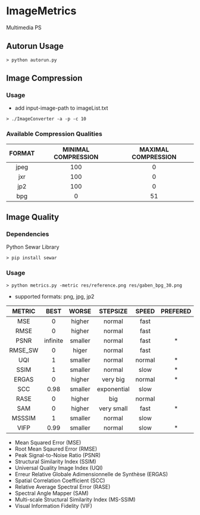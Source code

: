 # ImageMetrics
Multimedia PS

## Autorun Usage

```
> python autorun.py
```

## Image Compression
### Usage

+ add input-image-path to imageList.txt

```
> ./ImageConverter -a -p -c 10
```

### Available Compression Qualities

| FORMAT | MINIMAL COMPRESSION | MAXIMAL COMPRESSION  |
|:------:|:-------------------:|:--------------------:|
| jpeg   | 100 			       | 0  				  |
| jxr    | 100     			   | 0  				  |
| jp2    | 100    		 	   | 0  				  |
| bpg    | 0   			 	   | 51 				  |


## Image Quality
### Dependencies
Python Sewar Library
```
> pip install sewar
```

### Usage

```
> python metrics.py -metric res/reference.png res/gaben_bpg_30.png
```
+ supported formats: png, jpg, jp2

| METRIC  | BEST	| WORSE 	  | STEPSIZE	| SPEED  | PREFERED |
|:-------:|:-------:|:-----------:|:-----------:|:------:|:--------:|
| MSE	  |	0		| higher	  | normal 		| fast   |          |
| RMSE 	  | 0		| higher	  | normal 		| fast   |          |
| PSNR	  | infinite| smaller	  | normal 		| fast   |     *    |
| RMSE_SW | 0		| higer		  | normal 		| fast   |          |
| UQI	  |	1		| smaller	  | normal 		| normal |     *    |
| SSIM	  | 1		| smaller	  | normal 		| slow   |     *    |
| ERGAS	  | 0		| higher	  | very big 	| normal |     *    |
| SCC	  |	0.98  	| smaller	  | exponential | slow   |          |
| RASE	  | 0 		| higher	  | big 		| normal |          |
| SAM 	  | 0 		| higher	  | very small 	| fast   |     *    |
| MSSSIM  | 1		| smaller	  | normal		| slow   |          |
| VIFP	  | 0.99 	| smaller	  | normal 		| slow   |     *    |



+ Mean Squared Error (MSE)
+ Root Mean Sqaured Error (RMSE)
+ Peak Signal-to-Noise Ratio (PSNR)
+ Structural Similarity Index (SSIM)
+ Universal Quality Image Index (UQI)
+ Erreur Relative Globale Adimensionnelle de Synthèse (ERGAS)
+ Spatial Correlation Coefficient (SCC)
+ Relative Average Spectral Error (RASE)
+ Spectral Angle Mapper (SAM)
+ Multi-scale Structural Similarity Index (MS-SSIM)
+ Visual Information Fidelity (VIF)